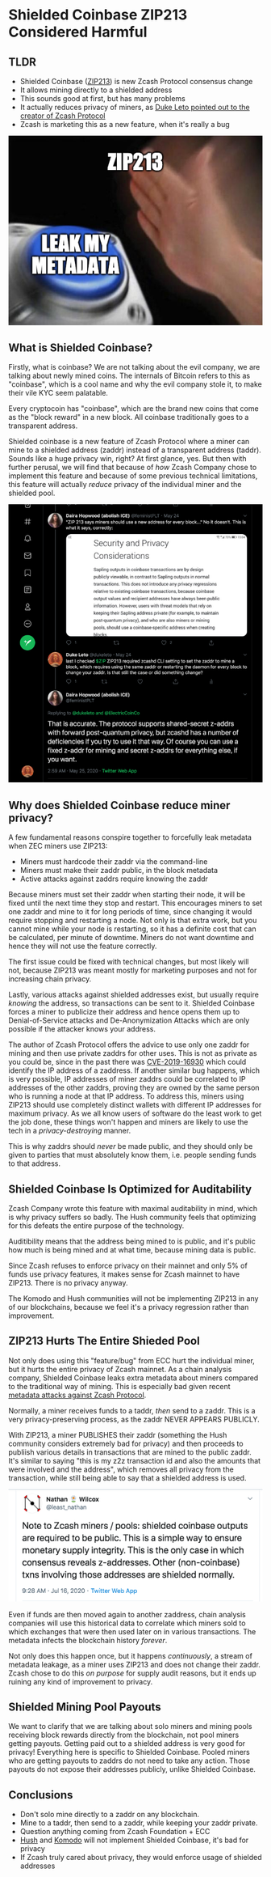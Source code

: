 # Shielded Coinbase ZIP213 Considered Harmful

## TLDR

 * Shielded Coinbase (<a href="https://zips.z.cash/zip-0213" target="_blank">ZIP213</a>) is new Zcash Protocol consensus change
 * It allows mining directly to a shielded address
 * This sounds good at first, but has many problems
 * It actually reduces privacy of miners, as [Duke Leto pointed out to the creator of Zcash Protocol](https://twitter.com/feministPLT/status/1264858630068875264)
 * Zcash is marketing this as a new feature, when it's really a bug

<center>
 <img src="zip213-meme.png">
 </center>

## What is Shielded Coinbase?

Firstly, what is coinbase? We are not talking about the evil company, we are talking about newly mined
coins. The internals of Bitcoin refers to this as "coinbase", which is a cool name and why the evil
company stole it, to make their vile KYC seem palatable.

Every cryptocoin has "coinbase", which are the brand new coins that come as the "block reward" in a new
block. All coinbase traditionally goes to a transparent address.

Shielded coinbase is a new feature of Zcash Protocol where a miner can mine to a shielded address (zaddr)
instead of a transparent address (taddr). Sounds like a huge privacy win, right? At first glance, yes.
But then with further perusal, we will find that because of *how* Zcash Company chose to implement this feature
and because of some previous technical limitations, this feature will actually *reduce* privacy of the individual
miner and the shielded pool.

<center>
<a href="https://twitter.com/feministPLT/status/1264858630068875264" target="_blank"><img src="zip213.png"></a>
</center>

## Why does Shielded Coinbase reduce miner privacy?

A few fundamental reasons conspire together to forcefully leak metadata when ZEC miners use ZIP213:

  * Miners must hardcode their zaddr via the command-line
  * Miners must make their zaddr public, in the block metadata
  * Active attacks against zaddrs require knowing the zaddr

Because miners must set their zaddr when starting their node, it will be fixed until the next time they stop and restart.
This encourages miners to set one zaddr and mine to it for long periods of time, since changing it would require
stopping and restarting a node. Not only is that extra work, but you cannot mine while your node is restarting, so it
has a definite cost that can be calculated, per minute of downtime. Miners do not want downtime and hence they will
not use the feature correctly.

The first issue could be fixed with technical changes, but most likely will not, because ZIP213 was meant mostly
for marketing purposes and not for increasing chain privacy.

Lastly, various attacks against shielded addresses exist, but usually require *knowing* the address, so transactions
can be sent to it. Shielded Coinbase forces a miner to publicize their address and hence opens them up to
Denial-of-Service attacks and De-Anonymization Attacks which are only possible if the attacker knows your address.

The author of Zcash Protocol offers the advice to use only one zaddr for mining and then use private zaddrs for other
uses. This is not as private as you could be, since in the past there was <a href="http://duke.leto.net/2019/10/01/zcash-metadata-leakage-cve-2019-16930.html" target="_blank">CVE-2019-16930</a> which could identify the IP address
of a zaddress. If another similar bug happens, which is very possible, IP addresses of miner zaddrs could be correlated
to IP addresses of the other zaddrs, proving they are owned by the same person who is running a node at that IP address.
To address this, miners using ZIP213 should use completely distinct wallets with different IP addresses for maximum
privacy. As we all know users of software do the least work to get the job done, these things won't happen and miners
are likely to use the tech in a *privacy-destroying* manner.

This is why zaddrs should *never* be made public, and they should only be given to parties that must absolutely know them,
i.e. people sending funds to that address.

## Shielded Coinbase Is Optimized for Auditability

Zcash Company wrote this feature with maximal auditability in mind, which is why privacy suffers so badly. The Hush community
feels that optimizing for this defeats the entire purpose of the technology.

Auditibility means that the address being mined to is public, and it's public how much is being mined and at what time, because
mining data is public.

Since Zcash refuses to enforce privacy on their mainnet and only 5% of funds use privacy features, it makes sense for Zcash
mainnet to have ZIP213. There is no privacy anyway.

The Komodo and Hush communities will not be implementing ZIP213 in any of our blockchains, because we feel it's a privacy
regression rather than improvement.

## ZIP213 Hurts The Entire Shieded Pool

Not only does using this "feature/bug" from ECC hurt the individual miner, but it hurts the entire privacy of Zcash mainnet.
As a chain analysis company, Shielded Coinbase leaks extra metadata about miners compared to the traditional way of mining.
This is especially bad given recent <a href="https://eprint.iacr.org/2020/627" target="_blank">metadata attacks against Zcash Protocol</a>.

Normally, a miner receives funds to a taddr, *then* send to a zaddr. This is a very privacy-preserving process, as the zaddr
NEVER APPEARS PUBLICLY.

With ZIP213, a miner PUBLISHES their zaddr (something the Hush community considers extremely bad for privacy) and then proceeds
to publiish various details in transactions that are mined to the public zaddr. It's similar to saying "this is my z2z transaction id and also
the amounts that were involved and the address", which removes all privacy from the transaction, while still being able to say
that a shielded address is used.

<center>
<a href="https://twitter.com/least_nathan/status/1283800664838045696" target="_blank">
<img src="leastnathan-zip213.png">
</a>
</center>

Even if funds are then moved again to another zaddress, chain analysis companies will use this historical data to correlate
which miners sold to which exchanges that were then used later on in various transactions. The metadata infects the blockchain
history *forever*.

Not only does this happen once, but it happens *continuously*, a stream of metadata leakage, as a miner uses ZIP213 and does
not change their zaddr. Zcash chose to do this *on purpose* for supply audit reasons, but it ends up ruining any kind of 
improvement to privacy.

## Shielded Mining Pool Payouts

We want to clarify that we are talking about solo miners and mining pools receiving block rewards directly from the blockchain,
not pool miners getting payouts. Getting paid out to a shielded address is very good for privacy! Everything here is specific
to Shielded Coinbase. Pooled miners who are getting payouts to zaddrs do not need to take any action. Those payouts do not expose their addresses publicly, unlike Shielded Coinbase.

## Conclusions

 * Don't solo mine directly to a zaddr on any blockchain.
 * Mine to a taddr, then send to a zaddr, while keeping your zaddr private.
 * Question anything coming from Zcash Foundation + ECC
 * <a target="_blank" href="https://myhush.org">Hush</a> and <a target="_blank" href="https://komodoplatform.com">Komodo</a> will not implement Shielded Coinbase, it's bad for privacy
 * If Zcash truly cared about privacy, they would enforce usage of shielded addresses
